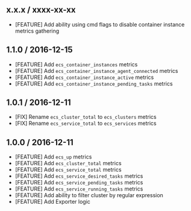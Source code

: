 ## x.x.x / xxxx-xx-xx

* [FEATURE] Add ability using cmd flags to disable container instance metrics gathering

## 1.1.0 / 2016-12-15

* [FEATURE] Add `ecs_container_instances` metrics
* [FEATURE] Add `ecs_container_instance_agent_connected` metrics
* [FEATURE] Add `ecs_container_instance_active` metrics
* [FEATURE] Add `ecs_container_instance_pending_tasks` metrics

## 1.0.1 / 2016-12-11

* [FIX] Rename `ecs_cluster_total` to `ecs_clusters` metrics
* [FIX] Rename `ecs_service_total` to `ecs_services` metrics

## 1.0.0 / 2016-12-11

* [FEATURE] Add `ecs_up` metrics
* [FEATURE] Add `ecs_cluster_total` metrics
* [FEATURE] Add `ecs_service_total` metrics
* [FEATURE] Add `ecs_service_desired_tasks` metrics
* [FEATURE] Add `ecs_service_pending_tasks` metrics
* [FEATURE] Add `ecs_service_running_tasks` metrics
* [FEATURE] Add ability to filter cluster by regular expression
* [FEATURE] Add Exporter logic
